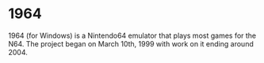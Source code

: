 1964
====

1964 (for Windows) is a Nintendo64 emulator that plays most games for the N64.
The project began on March 10th, 1999 with work on it ending around 2004.
